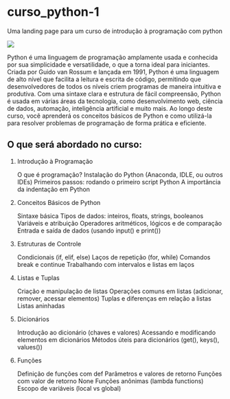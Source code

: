 # curso_python-1
Uma landing page para um curso de introdução à programação com python

<img src="https://w7.pngwing.com/pngs/234/329/png-transparent-python-logo-thumbnail.png">

Python é uma linguagem de programação amplamente usada e conhecida por sua simplicidade e versatilidade, o que a torna ideal para iniciantes. Criada por Guido van Rossum e lançada em 1991, Python é uma linguagem de alto nível que facilita a leitura e escrita de código, permitindo que desenvolvedores de todos os níveis criem programas de maneira intuitiva e produtiva. Com uma sintaxe clara e estrutura de fácil compreensão, Python é usada em várias áreas da tecnologia, como desenvolvimento web, ciência de dados, automação, inteligência artificial e muito mais. Ao longo deste curso, você aprenderá os conceitos básicos de Python e como utilizá-la para resolver problemas de programação de forma prática e eficiente.

<h2>O que será abordado no curso:</h2>


1. Introdução à Programação

    O que é programação?
    Instalação do Python (Anaconda, IDLE, ou outros IDEs)
    Primeiros passos: rodando o primeiro script Python
    A importância da indentação em Python

2. Conceitos Básicos de Python

    Sintaxe básica
    Tipos de dados: inteiros, floats, strings, booleanos
    Variáveis e atribuição
    Operadores aritméticos, lógicos e de comparação
    Entrada e saída de dados (usando input() e print())

3. Estruturas de Controle

    Condicionais (if, elif, else)
    Laços de repetição (for, while)
    Comandos break e continue
    Trabalhando com intervalos e listas em laços

4. Listas e Tuplas

    Criação e manipulação de listas
    Operações comuns em listas (adicionar, remover, acessar elementos)
    Tuplas e diferenças em relação a listas
    Listas aninhadas

5. Dicionários

    Introdução ao dicionário (chaves e valores)
    Acessando e modificando elementos em dicionários
    Métodos úteis para dicionários (get(), keys(), values())

6. Funções

    Definição de funções com def
    Parâmetros e valores de retorno
    Funções com valor de retorno None
    Funções anônimas (lambda functions)
    Escopo de variáveis (local vs global)
